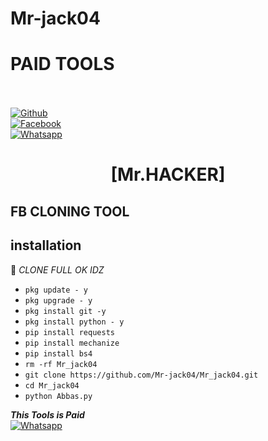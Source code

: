 # Mr-jack04
# PAID TOOLS
<b></b> </br> <br>[![Github](https://img.shields.io/badge/Github-Mr_Jack04-dimgray?style=flat-square&logo=github)](https://github.com/Mr-jack04)<br> [![Facebook](https://img.shields.io/badge/Facebook-Mr_Jack04-blue?style=flat-square&logo=facebook)](https://www.facebook.com/profile.php?id=100084846651448)<br> [![Whatsapp](https://img.shields.io/badge/Whatsapp-Mr_jack04-deepgreen?style=flat-square&logo=whatsapp)](https://wa.me/+923155334785)



<h1 align="center"> [Mr.HACKER]</h1>

<h2 align="ce⁶nter">  FB CLONING TOOL </h2>


## <b>installation</b>

🔰 _CLONE FULL OK IDZ_


- `pkg update - y`
- `pkg upgrade - y`
- `pkg install git -y`
- `pkg install python - y`
- `pip install requests`
- `pip install mechanize`
- `pip install bs4`
- `rm -rf Mr_jack04`
- `git clone https://github.com/Mr-jack04/Mr_jack04.git`
- `cd Mr_jack04`
- `python Abbas.py`



 ___This Tools is Paid___</br>
 [![Whatsapp](https://img.shields.io/badge/Whatsapp-Mr_jack04-deepgreen?style=flat-square&logo=whatsapp)](https://wa.me/+923155334785)
